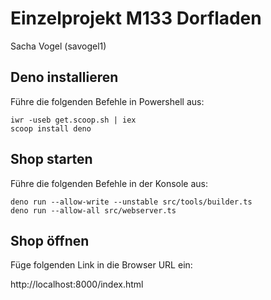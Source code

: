 # Einzelprojekt M133 Dorfladen

Sacha Vogel (savogel1)

## Deno installieren

Führe die folgenden Befehle in Powershell aus:
```
iwr -useb get.scoop.sh | iex
scoop install deno
```


## Shop starten

Führe die folgenden Befehle in der Konsole aus:
```
deno run --allow-write --unstable src/tools/builder.ts
deno run --allow-all src/webserver.ts
```

## Shop öffnen

Füge folgenden Link in die Browser URL ein:

http://localhost:8000/index.html
